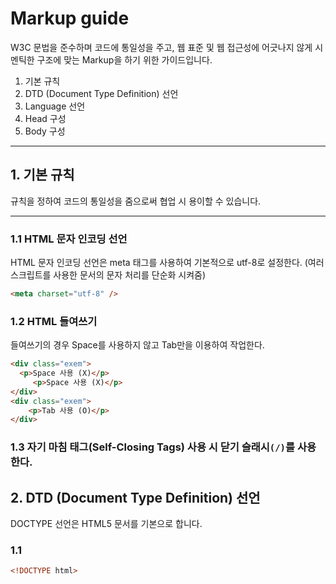 # Markup guide
W3C 문법을 준수하며 코드에 통일성을 주고, 웹 표준 및 웹 접근성에 어긋나지 않게 시멘틱한 구조에 맞는 Markup을 하기 위한 가이드입니다.

1. 기본 규칙
2. DTD (Document Type Definition) 선언
3. Language 선언
4. Head 구성
5. Body 구성
***

## 1. 기본 규칙
규칙을 정하여 코드의 통일성을 줌으로써 협업 시 용이할 수 있습니다.
***

### 1.1 HTML 문자 인코딩 선언
HTML 문자 인코딩 선언은 meta 태그를 사용하여 기본적으로 utf-8로 설정한다. (여러 스크립트를 사용한 문서의 문자 처리를 단순화 시켜줌)
``` html
<meta charset="utf-8" />
```
### 1.2 HTML 들여쓰기
들여쓰기의 경우 Space를 사용하지 않고 Tab만을 이용하여 작업한다.
``` html
<div class="exem">
  <p>Space 사용 (X)</p>
     <p>Space 사용 (X)</p>
</div>
<div class="exem">
	<p>Tab 사용 (O)</p>
</div>
```
### 1.3 자기 마침 태그(Self-Closing Tags) 사용 시 닫기 슬래시`(/)`를 사용한다.


## 2. DTD (Document Type Definition) 선언
DOCTYPE 선언은 HTML5 문서를 기본으로 합니다.

### 1.1 
``` html
<!DOCTYPE html>
```

